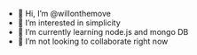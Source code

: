 - 👋 Hi, I’m @willonthemove
- 👀 I’m interested in simplicity
- 🌱 I’m currently learning node.js and mongo DB
- 💞️ I’m not looking to collaborate right now

<!---
willonthemove/willonthemove is a ✨ special ✨ repository because its `README.md` (this file) appears on your GitHub profile.
You can click the Preview link to take a look at your changes.
--->
